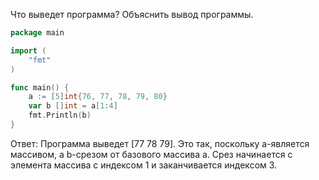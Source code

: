 Что выведет программа? Объяснить вывод программы.

```go
package main

import (
    "fmt"
)

func main() {
    a := [5]int{76, 77, 78, 79, 80}
    var b []int = a[1:4]
    fmt.Println(b)
}
```

Ответ:
Программа выведет [77 78 79].
Это так, поскольку a-является массивом, а b-срезом от базового массива a. Срез начинается с элемента массива с индексом 1 и заканчивается индексом 3.
  